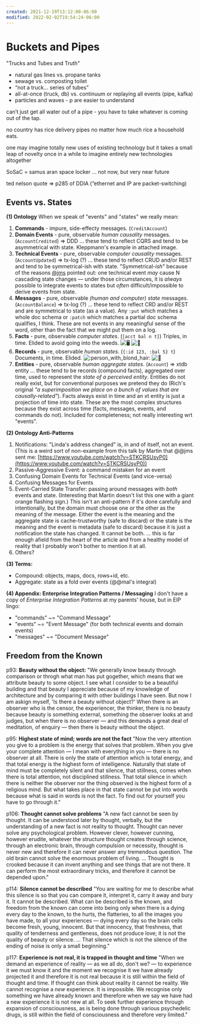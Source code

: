 ```yaml
---
created: 2021-12-19T13:12:00-06:00
modified: 2022-02-02T19:54:24-06:00
---
```


# Buckets and Pipes

"Trucks and Tubes and Truth"

- natural gas lines vs. propane tanks
- sewage vs. composting toilet
- “not a truck… series of tubes”
- all-at-once (truck, db) vs. continuum or replaying all events (pipe, kafka)
- particles and waves - p are easier to understand

can’t just get all water out of a pipe - you have to take whatever is coming out of the tap.

no country has rice delivery pipes no matter how much rice a household eats.

one may imagine totally new uses of existing technology but it takes a small leap of novelty once in a while to imagine entirely new technologies altogether

SoSaC = samus aran space locker … not now, but very near future

ted nelson quote => p285 of DDIA (“ethernet and IP are packet-switching)


## Events vs. States

**(1) Ontology** When we speak of "events" and "states" we really mean: 

1.  **Commands** \- impure, side-effecty messages. (`CreditAccount`)
2.  **Domain Events** \- pure, observable _human_ _causality_ messages. (`AccountCredited`) =\> DDD ... these tend to reflect CQRS and tend to be asymmetrical with state. Kleppmann's example in attached image.
3.  **Technical Events** \- pure, observable _computer_ _causality_ messages. (`AccountUpdated`) =\> tx-log (?) ... these tend to reflect CRUD and/or REST and tend to be symmetrical-ish with state. "Symmetrical-_ish_" because of the reasons [@jms](https://juxt.slack.com/team/UP98RG03T) pointed out: one technical event _may_ cause N cascading state changes — under those circumstances, it is _always_ possible to integrate events to states but _often_ difficult/impossible to derive events from state.
4.  **Messages** \- pure, observable _(human and computer) state_ messages. (`AccountBalance`) =\> tx-log (?) ... these tend to reflect CRD and/or REST and are symmetrical to state (as a value). Any `:put` which matches a whole doc schema or `:patch` which matches a partial doc schema qualifies, I think. These are not events in any meaningful sense of the word, other than the fact that we might put them on a log.
5.  **Facts** \- pure, observable _computer states_. (`[acct bal n t]`) Triples, in time. Elided to avoid going into the weeds. ![:desktop_computer:](https://a.slack-edge.com/production-standard-emoji-assets/13.0/google-medium/1f5a5-fe0f@2x.png) ![:seedling:](https://a.slack-edge.com/production-standard-emoji-assets/13.0/google-medium/1f331@2x.png)
6.  **Records** \- pure, observable _human states_. (`{:id 123, :bal 5} t`) Documents, in time. Elided. ![:person_with_blond_hair:](https://a.slack-edge.com/production-standard-emoji-assets/13.0/google-medium/1f471@2x.png) ![:seedling:](https://a.slack-edge.com/production-standard-emoji-assets/13.0/google-medium/1f331@2x.png)
7.  **Entities** \- pure, observable _human aggregate states_. (`Account`) =\> xtdb entity ... these tend to be records (compound facts), aggregated over time, used to represent the _state of a perceived entity_. Entities do not really exist, but for conventional purposes we pretend they do (Rich's original _"a superimposition we place on a bunch of values that are causally-related"_). Facts always exist in time and an xt entity is just a projection of time into state. These are the most complex structures because they exist across time (facts, messages, events, and commands do not). Included for completeness; not really interesting wrt "events".

 **(2) Ontology Anti-Patterns** 

1.  Notifications: "Linda's address changed" is, in and of itself, not an event. (This is a weird sort of non-example from this talk by Martin that @@jms sent me: [https://www.youtube.com/watch?v=STKCRSUsyP0](https://www.youtube.com/watch?v=STKCRSUsyP0))
2.  Passive-Aggressive Event: a command mistaken for an event
3.  Confusing Domain Events for Technical Events (and vice-versa)
4.  Confusing Messages for Events
5.  Event-Carried State Transfer: passing around messages with _both_ events and state. (Interesting that Martin doesn't list this one with a giant orange flashing sign.) This isn't an anti-pattern if it's done carefully and intentionally, but the domain must choose one or the other as the meaning of the message. Either the event is the meaning and the aggregate state is cache-trustworthy (safe to discard) or the state is the meaning and the event is metadata (safe to discard) because it is just a notification the state has changed. It cannot be both. ... this is far enough afield from the heart of the article and from a healthy model of reality that I probably won't bother to mention it at all.
6.  Others?

 **(3) Terms:** 

* Compound: objects, maps, docs, rows+id, etc.
* Aggregate: state as a fold over events (@@mal's integral)

 **(4) Appendix: Enterprise Integration Patterns / Messaging** I don't have a copy of _Enterprise Integration Patterns_ at my parents' house, but in EIP lingo: 

* "commands" ~= "Command Message"
* "events" ~= "Event Message" (for both technical events and domain events)
* "messages" ~= "Document Message"

## Freedom from the Known

p93: **Beauty without the object:** "We generally know beauty through comparison or throgh what man has put gogether, which means that we attribute beauty to some object. I see what I consider to be a beautiful building and that beauty I appreciate because of my knowledge of architecture and by comparing it with other buildings I have seen. But now I am askign myself, 'Is there a beauty without object?' When there is an observer who is the censor, the experiencer, the thinker, there is no beauty because beauty is something external, something the observer looks at and judges, but when there is no observer — and this demands a great deal of meditation, of enquiry — then there is beauty without the object.

p95: **Highest state of mind; words are not the fact** "Now the very attention you give to a problem is the energy that solves that problem. When you give your complete attention — I mean with everything in you — there is no observer at all. There is only the state of attention which is total energy, and that total energy is the highest form of intelligence. Naturally that state of mind must be completely silent and that silence, that stillness, comes when there is total attention, not disciplined stillness. That total silence in which there is neither the observer nor the thing observed is the highest form of a religious mind. But what takes place in that state cannot be put into words because what is said in words is not the fact. To find out for yourself you have to go through it."

p106: **Thought cannot solve problems** "A new fact cannot be seen by thought. It can be understood later by thought, verbally, but the understanding of a new fact is not reality to thought. Thought can never solve any psychological problem. However clever, however cunning, however erudite, whatever the structure thought creates through science, through an electronic brain, through compulsion or necessity, thought is never new and therefore it can never answer any tremendous question. The old brain cannot solve the enormous problem of living. … Thought is crooked because it can invent anything and see things that are not there. It can perform the most extraordinary tricks, and therefore it cannot be depended upon."

p114: **Silence cannot be described** "You are waiting for me to describe what this silence is so that you can compare it, interpret it, carry it away and bury it. It cannot be described. What can be described is the known, and freedom from the known can come into being only when there is a dying every day to the known, to the hurts, the flatteries, to all the images you have made, to all your experiences — dying every day so the brain cells become fresh, young, innocent. But that innocency, that freshness, that quality of tenderness and gentleness, does not produce love; it is not the quality of beauty or silence. … That silence which is not the silence of the ending of noise is only a small beginning."

p117: **Experience is not real, it is trapped in thought and time** "When we demand an experience of reality — as we all do, don't we? — to experience it we must know it and the moment we recognise it we have already projected it and therefore it is not real because it is still within the field of thought and time. If thought can think about reality it cannot be reality. We cannot recognise a _new_ experience. It is impossible. We recognise only something we have already known and therefore when we say we have had a new experience it is not new at all. To seek further experience through expansion of consciousness, as is being done through various psychedelic drugs, is still within the field of consciousness and therefore very limited."

